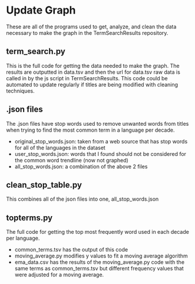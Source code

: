 # Update Graph
These are all of the programs used to get, analyze, and clean the data necessary to make the graph in the TermSearchResults repository.

## term_search.py
This is the full code for getting the data needed to make the graph. The results are outputted in data.tsv and then the url for data.tsv raw data is called in by the 
js script in TermSearchResults. This code could be automated to update regularly if titles are being modified with cleaning techniques.

## .json files
The .json files have stop words used to remove unwanted words from titles when trying to find the most common term in a language per decade. 
- original_stop_words.json: taken from a web source that has stop words for all of the languages in the dataset
- user_stop_words.json: words that I found should not be considered for the common word trendline (now not graphed)
- all_stop_words.json: a combination of the above 2 files

## clean_stop_table.py
This combines all of the json files into one, all_stop_words.json

## topterms.py
The full code for getting the top most frequently word used in each decade per language. 
- common_terms.tsv has the output of this code
- moving_average.py modifies y values to fit a moving average algorithm
- ema_data.csv has the results of the moving_average.py code with the same terms as common_terms.tsv but different frequency values that were adjusted for a moving average.
